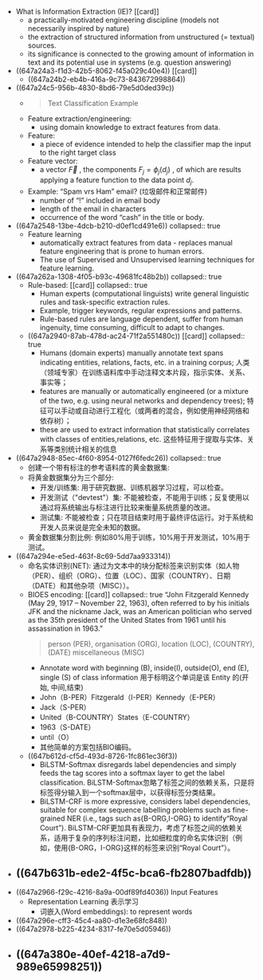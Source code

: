 - What is Information Extraction (IE)? [[card]]
	- a practically-motivated engineering discipline (models not necessarily inspired by nature)
	- the extraction of structured information from unstructured (= textual) sources.
	- its significance is connected to the growing amount of information in text and its potential use in systems (e.g. question answering)
- ((647a24a3-f1d3-42b5-8062-f45a029c40e4)) [[card]]
	- ((647a24b2-eb4b-416a-9c73-843672998864))
- ((647a24c5-956b-4830-8bd6-79e5d0ded39c))
	- > Text Classification Example
	- Feature extraction/engineering:
		- using domain knowledge to extract features from data.
	- Feature:
		- a piece of evidence intended to help the classifier map the input to the right target class
	- Feature vector:
		- a vector $\vec{F}$ , the components $F_j=\phi_j\left(d_j\right)$ , of which are
		  results applying a feature function to the data point $d_j$.
	- Example: “Spam vrs Ham” email? (垃圾邮件和正常邮件)
		- number of “!” included in email body
		- length of the email in characters
		- occurrence of the word “cash” in the title or body.
- ((647a2548-13be-4dcb-b210-d0ef1cd491e6))
  collapsed:: true
	- Feature learning
		- automatically extract features from data - replaces manual feature engineering that is prone to human errors.
		- The use of Supervised and Unsupervised learning techniques for feature learning.
- ((647a262a-1308-4f05-b93c-49681fc48b2b))
  collapsed:: true
	- Rule-based: [[card]]
	  collapsed:: true
		- Human experts (computational linguists) write general linguistic rules and task-specific extraction rules.
		- Example, trigger keywords, regular expressions and patterns.
		- Rule-based rules are language dependent, suffer from human ingenuity, time consuming, difficult to adapt to changes.
	- ((647a2940-87ab-478d-ac24-71f2a551480c)) [[card]]
	  collapsed:: true
		- Humans (domain experts) manually annotate text spans indicating entities, relations, facts, etc. in a training corpus;
		  人类（领域专家）在训练语料库中手动注释文本片段，指示实体、关系、事实等；
		- features are manually or automatically engineered (or a mixture of the two, e.g. using neural networks and dependency trees);
		  特征可以手动或自动进行工程化（或两者的混合，例如使用神经网络和依存树）；
		- these are used to extract information that statistically correlates with classes of entities,relations, etc.
		  这些特征用于提取与实体、关系等类别统计相关的信息
- ((647a2948-85ec-4f60-8954-0127f6fedc26))
  collapsed:: true
	- 创建一个带有标注的参考语料库的黄金数据集:
	- 将黄金数据集分为三个部分:
		- 开发/训练集: 用于研究数据、训练机器学习过程，可以检查。
		- 开发测试（"devtest"）集: 不能被检查，不能用于训练；反复使用以通过将系统输出与标注进行比较来衡量系统质量的改进。
		- 测试集: 不能被检查；只在项目结束时用于最终评估运行。对于系统和开发人员来说是完全未知的数据。
	- 黄金数据集分割比例: 例如80%用于训练，10%用于开发测试，10%用于测试。
- ((647a294e-e5ed-463f-8c69-5dd7aa933314))
	- 命名实体识别(NET): 通过为文本中的块分配标签来识别实体（如人物（PER）、组织（ORG）、位置（LOC）、国家（COUNTRY）、日期（DATE）和其他杂项（MISC））。
	- BIOES encoding: [[card]] 
	  collapsed:: true
	  “John Fitzgerald Kennedy (May 29, 1917 – November 22, 1963), often referred to by his initials JFK and the nickname Jack, was an American politician who served as the 35th president of the United States from 1961 until his assassination in 1963.”
	  > person (PER), organisation (ORG), location (LOC), (COUNTRY), (DATE) miscellaneous (MISC)
		- Annotate word with beginning (B), inside(I), outside(O), end (E), single (S) of class information
		  用于标明这个单词是该 Entity 的(开始, 中间,结束)
		- John（B-PER）Fitzgerald（I-PER）Kennedy（E-PER）
		- Jack（S-PER）
		- United（B-COUNTRY）States（E-COUNTRY）
		- 1963（S-DATE）
		- until（O）
		- 其他简单的方案包括BIO编码。
	- ((647b612d-cf5d-493d-8726-1fc861ec36f3))
		- BiLSTM-Softmax disregards label dependencies and simply feeds the tag scores into a softmax layer to get the label classification.
		  BiLSTM-Softmax忽略了标签之间的依赖关系，只是将标签得分输入到一个softmax层中，以获得标签分类结果。
		- BiLSTM-CRF is more expressive, considers label dependencies, suitable for complex sequence labelling problems such as fine-grained NER (i.e., tags such as{B-ORG,I-ORG} to identify“Royal Court”).
		  BiLSTM-CRF更加具有表现力，考虑了标签之间的依赖关系，适用于复杂的序列标注问题，比如细粒度的命名实体识别（例如，使用{B-ORG，I-ORG}这样的标签来识别“Royal Court”）。
- ((647b631b-ede2-4f5c-bca6-fb2807badfdb))
	-
- ((647a2966-f29c-4216-8a9a-00df89fd4036)) Input Features
	- Representation Learning 表示学习
		- 词嵌入(Word embeddings): to represent words
- ((647a296e-cff3-45c4-aa80-d1e3e68fc848))
- ((647a2978-b225-4234-8317-fe70e5d05946))
- ((647a380e-40ef-4218-a7d9-989e65998251))
	-